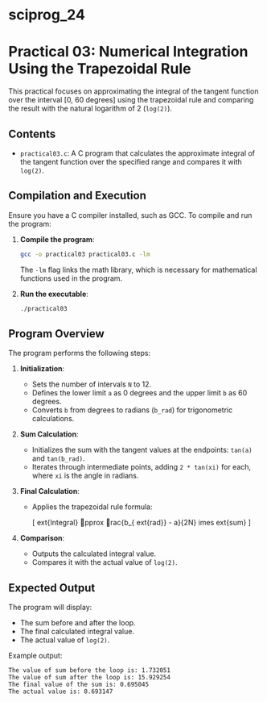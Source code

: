 # sciprog_24

# Practical 03: Numerical Integration Using the Trapezoidal Rule

This practical focuses on approximating the integral of the tangent function over the interval [0, 60 degrees] using the trapezoidal rule and comparing the result with the natural logarithm of 2 (`log(2)`).

## Contents

- `practical03.c`: A C program that calculates the approximate integral of the tangent function over the specified range and compares it with `log(2)`.

## Compilation and Execution

Ensure you have a C compiler installed, such as GCC. To compile and run the program:

1. **Compile the program**:

   ```bash
   gcc -o practical03 practical03.c -lm
   ```

   The `-lm` flag links the math library, which is necessary for mathematical functions used in the program.

2. **Run the executable**:

   ```bash
   ./practical03
   ```

## Program Overview

The program performs the following steps:

1. **Initialization**:
   - Sets the number of intervals `N` to 12.
   - Defines the lower limit `a` as 0 degrees and the upper limit `b` as 60 degrees.
   - Converts `b` from degrees to radians (`b_rad`) for trigonometric calculations.

2. **Sum Calculation**:
   - Initializes the sum with the tangent values at the endpoints: `tan(a)` and `tan(b_rad)`.
   - Iterates through intermediate points, adding `2 * tan(xi)` for each, where `xi` is the angle in radians.

3. **Final Calculation**:
   - Applies the trapezoidal rule formula:

     \[
     	ext{Integral} pprox rac{b_{	ext{rad}} - a}{2N} 	imes 	ext{sum}
     \]

4. **Comparison**:
   - Outputs the calculated integral value.
   - Compares it with the actual value of `log(2)`.

## Expected Output

The program will display:

- The sum before and after the loop.
- The final calculated integral value.
- The actual value of `log(2)`.

Example output:

```
The value of sum before the loop is: 1.732051
The value of sum after the loop is: 15.929254
The final value of the sum is: 0.695045
The actual value is: 0.693147
```
